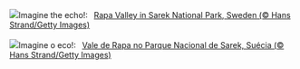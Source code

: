 ![](https://www.bing.com/th?id=OHR.SarekSweden_EN-GB7471254512_UHD.jpg&w=1000)Imagine the echo!:&nbsp;&ensp;[Rapa Valley in Sarek National Park, Sweden (© Hans Strand/Getty Images)](https://www.bing.com/th?id=OHR.SarekSweden_EN-GB7471254512_UHD.jpg)
<br><br/>
![](https://www.bing.com/th?id=OHR.SarekSweden_PT-BR9598980738_UHD.jpg&w=1000)Imagine o eco!:&nbsp;&ensp;[Vale de Rapa no Parque Nacional de Sarek, Suécia (© Hans Strand/Getty Images)](https://www.bing.com/th?id=OHR.SarekSweden_PT-BR9598980738_UHD.jpg)
<br><br/>
